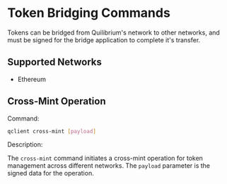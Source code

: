 # Token Bridging Commands
Tokens can be bridged from Quilibrium's network to other networks, and must be signed for the bridge application to complete it's transfer.

## Supported Networks
- Ethereum

## Cross-Mint Operation

Command:

```bash
qclient cross-mint [payload]
```

Description:

The `cross-mint` command initiates a cross-mint operation for token management across different networks. The `payload` parameter is the signed data for the operation.
